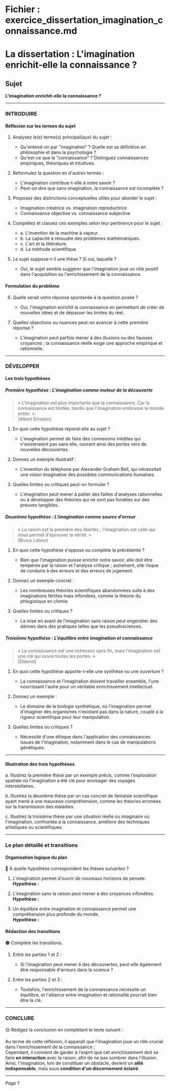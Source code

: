 # Fichier : exercice_dissertation_imagination_connaissance.md

# La dissertation : L'imagination enrichit-elle la connaissance ?

## Sujet
**L'imagination enrichit-elle la connaissance ?**

---

### INTRODUIRE

#### Réflexion sur les termes du sujet

1. Analysez le(s) terme(s) principal(aux) du sujet :
   - Qu'entend-on par "imagination" ? Quelle est sa définition en philosophie et dans la psychologie ?
   - Qu'est-ce que la "connaissance" ? Distinguez connaissances empiriques, théoriques et intuitives.
   
2. Reformulez la question en d'autres termes :
   - L'imagination contribue-t-elle à notre savoir ? 
   - Peut-on dire que sans imagination, la connaissance est incomplète ?

3. Proposez des distinctions conceptuelles utiles pour aborder le sujet :
   - Imagination créatrice vs. imagination reproductrice 
   - Connaissance objective vs. connaissance subjective

4. Complétez et classez ces exemples selon leur pertinence pour le sujet :
   - a. L'invention de la machine à vapeur.  
   - b. La capacité à résoudre des problèmes mathématiques.  
   - c. L'art et la littérature.  
   - d. La méthode scientifique.

5. Le sujet suppose-t-il une thèse ? Si oui, laquelle ?
   - Oui, le sujet semble suggérer que l'imagination joue un rôle positif dans l'acquisition ou l'enrichissement de la connaissance.

#### Formulation du problème

6. Quelle serait votre réponse spontanée à la question posée ?
   - Oui, l'imagination enrichit la connaissance en permettant de créer de nouvelles idées et de dépasser les limites du réel.

7. Quelles objections ou nuances peut-on avancer à cette première réponse ?
   - L'imagination peut parfois mener à des illusions ou des fausses croyances ; la connaissance réelle exige une approche empirique et rationnelle.

---

### DÉVELOPPER

#### Les trois hypothèses

##### Première hypothèse : L'imagination comme moteur de la découverte

> « L'imagination est plus importante que la connaissance. Car la connaissance est limitée, tandis que l'imagination embrasse le monde entier. »  
> (Albert Einstein)

1. En quoi cette hypothèse répond-elle au sujet ?
   - L'imagination permet de faire des connexions inédites qui n'existeraient pas sans elle, ouvrant ainsi des portes vers de nouvelles découvertes.

2. Donnez un exemple illustratif :
   - L'invention du téléphone par Alexander Graham Bell, qui nécessitait une vision imaginative des possibles communications humaines.

3. Quelles limites ou critiques peut-on formuler ?
   - L'imagination peut mener à pallier des failles d'analyses rationnelles ou à développer des théories qui ne sont pas fondées sur des preuves tangibles.

##### Deuxième hypothèse : L'imagination comme source d'erreur

> « La raison est la première des libertés ; l'imagination est celle qui nous permet d'éprouver la vérité. »  
> (Bruno Latour)

1. En quoi cette hypothèse s'oppose ou complète la précédente ?
   - Bien que l'imagination puisse enrichir notre savoir, elle doit être tempérée par la raison et l'analyse critique ; autrement, elle risque de conduire à des erreurs et des erreurs de jugement.

2. Donnez un exemple concret :
   - Les nombreuses théories scientifiques abandonnées suite à des imaginations fértiles mais infondées, comme la théorie du phlogistique en chimie.

3. Quelles limites ou critiques ?
   - La mise en avant de l'imagination sans raison peut engendrer des dérives dans des pratiques telles que les pseudosciences.

##### Troisième hypothèse : L'équilibre entre imagination et connaissance

> « La connaissance est une richesses sans fin, mais l'imagination est une clé qui ouvre toutes les portes. »  
> (Diderot)

1. En quoi cette hypothèse apporte-t-elle une synthèse ou une ouverture ?
   - La connaissance et l'imagination doivent travailler ensemble, l'une nourrissant l'autre pour un véritable enrichissement intellectuel.

2. Donnez un exemple :
   - Le domaine de la biologie synthétique, où l'imagination permet d'imaginer des organismes n'existant pas dans la nature, couplé à la rigueur scientifique pour leur manipulation.

3. Quelles limites ou critiques ?
   - Nécessité d'une éthique dans l'application des connaissances issues de l'imagination, notamment dans le cas de manipulations génétiques.

---

#### Illustration des trois hypothèses

a. Illustrez la première thèse par un exemple précis, comme l'exploration spatiale où l'imagination a été clé pour envisager des voyages interstellaires.

b. Illustrez la deuxième thèse par un cas concret de fantaisie scientifique ayant mené à une mauvaise compréhension, comme les théories erronées sur la transmission des maladies.

c. Illustrez la troisième thèse par une situation réelle ou imaginaire où l'imagination, confrontée à la connaissance, améliore des techniques artistiques ou scientifiques.

---

### Le plan détaillé et transitions

#### Organisation logique du plan

🔴 À quelle hypothèse correspondent les thèses suivantes ?

1. L'imagination permet d'ouvrir de nouveaux horizons de pensée.  
   **Hypothèse :**
   
2. L'imagination sans la raison peut mener à des croyances infondées.  
   **Hypothèse :**
   
3. Un équilibre entre imagination et connaissance permet une compréhension plus profonde du monde.  
   **Hypothèse :**

#### Rédaction des transitions

🟠 Complète les transitions.

1. Entre les parties 1 et 2 :  
   - Si l'imagination peut mener à des découvertes, peut-elle également être responsable d'erreurs dans la science ?
   
2. Entre les parties 2 et 3 :  
   - Toutefois, l'enrichissement de la connaissance nécessite un équilibre, et l'alliance entre imagination et rationalité pourrait bien être la clé.

---

### CONCLURE

🟡 Rédigez la conclusion en complétant le texte suivant :

Au terme de cette réflexion, il apparaît que l'imagination joue un rôle crucial dans l'enrichissement de la connaissance ;  
Cependant, il convient de garder à l'esprit que cet enrichissement doit se faire **en interaction** avec la raison, afin de ne pas sombrer dans l'illusion.  
Ainsi, l'imagination, loin de constituer un obstacle, devient un **allié indispensable**, mais sous **condition d'un discernement éclairé**.

--- 

*Page 1*